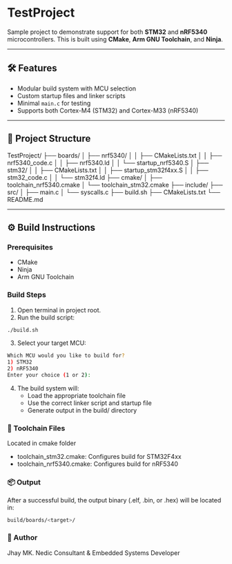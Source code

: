 # TestProject
Sample project to demonstrate support for both **STM32** and **nRF5340** microcontrollers.
This is built using **CMake**, **Arm GNU Toolchain**, and **Ninja**.

---
## 🛠️ Features
- Modular build system with MCU selection
- Custom startup files and linker scripts
- Minimal `main.c` for testing
- Supports both Cortex-M4 (STM32) and Cortex-M33 (nRF5340)

---
## 📁 Project Structure
TestProject/
├── boards/
│ ├── nrf5340/
│ │ ├── CMakeLists.txt
│ │ ├── nrf5340_code.c
│ │ ├── nrf5340.ld
│ │ └── startup_nrf5340.S
│ ├── stm32/
│ │ ├── CMakeLists.txt
│ │ ├── startup_stm32f4xx.S
│ │ ├── stm32_code.c
│ │ └── stm32f4.ld
├── cmake/
│ ├── toolchain_nrf5340.cmake
│ └── toolchain_stm32.cmake
├── include/
├── src/
│ ├── main.c
│ └── syscalls.c
├── build.sh
├── CMakeLists.txt
└──  README.md

---
## ⚙️ Build Instructions

### Prerequisites
- CMake
- Ninja
- Arm GNU Toolchain

### Build Steps
1. Open terminal in project root.
2. Run the build script:

```bash
./build.sh
```

3. Select your target MCU:
```bash
Which MCU would you like to build for?
1) STM32
2) nRF5340
Enter your choice (1 or 2):
```

4. The build system will:
    - Load the appropriate toolchain file
    - Use the correct linker script and startup file
    - Generate output in the build/ directory

### 🔧 Toolchain Files
Located in cmake folder
- toolchain_stm32.cmake: Configures build for STM32F4xx
- toolchain_nrf5340.cmake: Configures build for nRF5340

### 📦 Output
After a successful build, the output binary (.elf, .bin, or .hex) will be located in:
```bash
build/boards/<target>/
```

### 🙌 Author
Jhay MK. Nedic
Consultant & Embedded Systems Developer